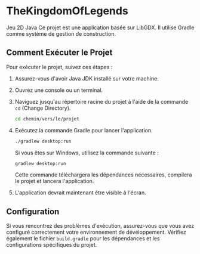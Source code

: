 # TheKingdomOfLegends
Jeu 2D Java
Ce projet est une application basée sur LibGDX. Il utilise Gradle comme système de gestion de construction.

## Comment Exécuter le Projet

Pour exécuter le projet, suivez ces étapes :

1. Assurez-vous d'avoir Java JDK installé sur votre machine.

2. Ouvrez une console ou un terminal.

3. Naviguez jusqu'au répertoire racine du projet à l'aide de la commande `cd` (Change Directory).

    ```bash
    cd chemin/vers/le/projet
    ```

4. Exécutez la commande Gradle pour lancer l'application.

    ```bash
    ./gradlew desktop:run
    ```

    Si vous êtes sur Windows, utilisez la commande suivante :

    ```bash
    gradlew desktop:run
    ```

    Cette commande téléchargera les dépendances nécessaires, compilera le projet et lancera l'application.

5. L'application devrait maintenant être visible à l'écran.

## Configuration

Si vous rencontrez des problèmes d'exécution, assurez-vous que vous avez configuré correctement votre environnement de développement. Vérifiez également le fichier `build.gradle` pour les dépendances et les configurations spécifiques du projet.
